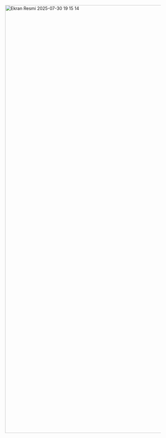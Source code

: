 
<img width="989" height="1385" alt="Ekran Resmi 2025-07-30 19 15 14" src="https://github.com/user-attachments/assets/06a0395d-1c05-4e4f-a30f-ccd4ce4e609d" />

